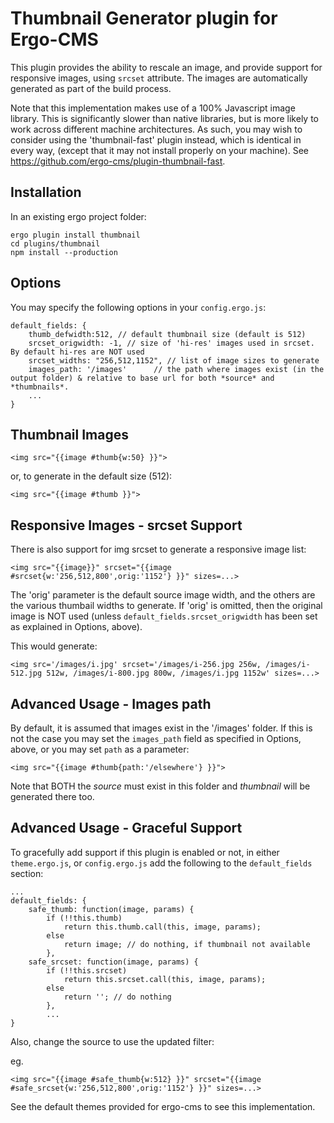 # Thumbnail Generator plugin for Ergo-CMS

This plugin provides the ability to rescale an image, and provide support for responsive images, using `srcset` attribute. The images are automatically generated as part of the build process.

Note that this implementation makes use of a 100% Javascript image library. This is significantly slower than native libraries, but is more likely to work across different machine architectures. As such, you may wish to consider using the 'thumbnail-fast' plugin instead, which is identical in every way, (except that it may not install properly on your machine). See https://github.com/ergo-cms/plugin-thumbnail-fast.


## Installation

In an existing ergo project folder:

```
ergo plugin install thumbnail
cd plugins/thumbnail
npm install --production
```

## Options 

You may specify the following options in your `config.ergo.js`:

```
default_fields: {
	thumb_defwidth:512, // default thumbnail size (default is 512)
	srcset_origwidth: -1, // size of 'hi-res' images used in srcset. By default hi-res are NOT used
	srcset_widths: "256,512,1152", // list of image sizes to generate
	images_path: '/images'		// the path where images exist (in the output folder) & relative to base url for both *source* and *thumbnails*.
	...
}
```
## Thumbnail Images

```
<img src="{{image #thumb{w:50} }}">
```

or, to generate in the default size (512):

```
<img src="{{image #thumb }}">
```


## Responsive Images - srcset Support

There is also support for img srcset to generate a responsive image list:

```
<img src="{{image}}" srcset="{{image #srcset{w:'256,512,800',orig:'1152'} }}" sizes=...>
```

The 'orig' parameter is the default source image width, and the others are the various thumbail widths to generate. If 'orig' is omitted, then the original image is NOT used (unless `default_fields.srcset_origwidth` has been set as explained in Options, above).

This would generate:

```
<img src='/images/i.jpg' srcset='/images/i-256.jpg 256w, /images/i-512.jpg 512w, /images/i-800.jpg 800w, /images/i.jpg 1152w' sizes=...>
```


## Advanced Usage - Images path

By default, it is assumed that images exist in the '/images' folder. If this is not the case you may set the `images_path` field as specified in Options, above, or you may set `path` as a parameter:

```
<img src="{{image #thumb{path:'/elsewhere'} }}">
```

Note that BOTH the *source* must exist in this folder and *thumbnail* will be generated there too.

## Advanced Usage - Graceful Support

To gracefully add support if this plugin is enabled or not, in either `theme.ergo.js`, or `config.ergo.js` add the following to the `default_fields` section:

```
...
default_fields: {
	safe_thumb: function(image, params) { 
		if (!!this.thumb) 
			return this.thumb.call(this, image, params);
		else
			return image; // do nothing, if thumbnail not available
		},
	safe_srcset: function(image, params) { 
		if (!!this.srcset) 
			return this.srcset.call(this, image, params);
		else
			return ''; // do nothing
		},
		...
}
```

Also, change the source to use the updated filter:


eg.

```
<img src="{{image #safe_thumb{w:512} }}" srcset="{{image #safe_srcset{w:'256,512,800',orig:'1152'} }}" sizes=...>
```


See the default themes provided for ergo-cms to see this implementation.





